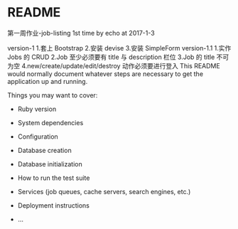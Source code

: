 # README
第一周作业-job-listing  1st time by echo at 2017-1-3

version-1
  1.套上 Bootstrap
  2.安装 devise
  3.安装 SimpleForm
version-1.1
  1.实作 Jobs 的 CRUD
  2.Job 至少必须要有 title 与 description 栏位
  3.Job 的 title 不可为空
  4.new/create/update/edit/destroy 动作必须要进行登入
This README would normally document whatever steps are necessary to get the
application up and running.

Things you may want to cover:

* Ruby version

* System dependencies

* Configuration

* Database creation

* Database initialization

* How to run the test suite

* Services (job queues, cache servers, search engines, etc.)

* Deployment instructions

* ...
